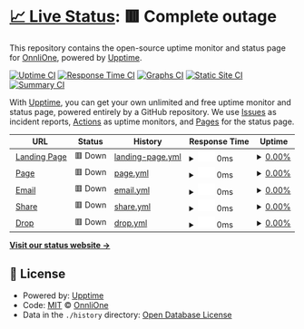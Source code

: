 # [📈 Live Status](https://status.onnli.one): <!--live status--> **🟥 Complete outage**

This repository contains the open-source uptime monitor and status page for [OnnliOne](https://status.onnli.one), powered by [Upptime](https://github.com/upptime/upptime).

[![Uptime CI](https://github.com/OnnliOne/status/workflows/Uptime%20CI/badge.svg)](https://github.com/OnnliOne/status/actions?query=workflow%3A%22Uptime+CI%22)
[![Response Time CI](https://github.com/OnnliOne/status/workflows/Response%20Time%20CI/badge.svg)](https://github.com/OnnliOne/status/actions?query=workflow%3A%22Response+Time+CI%22)
[![Graphs CI](https://github.com/OnnliOne/status/workflows/Graphs%20CI/badge.svg)](https://github.com/OnnliOne/status/actions?query=workflow%3A%22Graphs+CI%22)
[![Static Site CI](https://github.com/OnnliOne/status/workflows/Static%20Site%20CI/badge.svg)](https://github.com/OnnliOne/status/actions?query=workflow%3A%22Static+Site+CI%22)
[![Summary CI](https://github.com/OnnliOne/status/workflows/Summary%20CI/badge.svg)](https://github.com/OnnliOne/status/actions?query=workflow%3A%22Summary+CI%22)

With [Upptime](https://upptime.js.org), you can get your own unlimited and free uptime monitor and status page, powered entirely by a GitHub repository. We use [Issues](https://github.com/OnnliOne/status/issues) as incident reports, [Actions](https://github.com/OnnliOne/status/actions) as uptime monitors, and [Pages](https://status.onnli.one) for the status page.

<!--start: status pages-->
<!-- This summary is generated by Upptime (https://github.com/upptime/upptime) -->
<!-- Do not edit this manually, your changes will be overwritten -->
<!-- prettier-ignore -->
| URL | Status | History | Response Time | Uptime |
| --- | ------ | ------- | ------------- | ------ |
| <img alt="" src="https://icons.duckduckgo.com/ip3/www.onnlione.com.ico" height="13"> [Landing Page](https://www.onnlione.com) | 🟥 Down | [landing-page.yml](https://github.com/OnnliOne/status/commits/HEAD/history/landing-page.yml) | <details><summary><img alt="Response time graph" src="./graphs/landing-page/response-time-week.png" height="20"> 0ms</summary><br><a href="https://status.onnli.one/history/landing-page"><img alt="Response time 1160" src="https://img.shields.io/endpoint?url=https%3A%2F%2Fraw.githubusercontent.com%2FOnnliOne%2Fstatus%2FHEAD%2Fapi%2Flanding-page%2Fresponse-time.json"></a><br><a href="https://status.onnli.one/history/landing-page"><img alt="24-hour response time 0" src="https://img.shields.io/endpoint?url=https%3A%2F%2Fraw.githubusercontent.com%2FOnnliOne%2Fstatus%2FHEAD%2Fapi%2Flanding-page%2Fresponse-time-day.json"></a><br><a href="https://status.onnli.one/history/landing-page"><img alt="7-day response time 0" src="https://img.shields.io/endpoint?url=https%3A%2F%2Fraw.githubusercontent.com%2FOnnliOne%2Fstatus%2FHEAD%2Fapi%2Flanding-page%2Fresponse-time-week.json"></a><br><a href="https://status.onnli.one/history/landing-page"><img alt="30-day response time 0" src="https://img.shields.io/endpoint?url=https%3A%2F%2Fraw.githubusercontent.com%2FOnnliOne%2Fstatus%2FHEAD%2Fapi%2Flanding-page%2Fresponse-time-month.json"></a><br><a href="https://status.onnli.one/history/landing-page"><img alt="1-year response time 0" src="https://img.shields.io/endpoint?url=https%3A%2F%2Fraw.githubusercontent.com%2FOnnliOne%2Fstatus%2FHEAD%2Fapi%2Flanding-page%2Fresponse-time-year.json"></a></details> | <details><summary><a href="https://status.onnli.one/history/landing-page">0.00%</a></summary><a href="https://status.onnli.one/history/landing-page"><img alt="All-time uptime 2.17%" src="https://img.shields.io/endpoint?url=https%3A%2F%2Fraw.githubusercontent.com%2FOnnliOne%2Fstatus%2FHEAD%2Fapi%2Flanding-page%2Fuptime.json"></a><br><a href="https://status.onnli.one/history/landing-page"><img alt="24-hour uptime 0.00%" src="https://img.shields.io/endpoint?url=https%3A%2F%2Fraw.githubusercontent.com%2FOnnliOne%2Fstatus%2FHEAD%2Fapi%2Flanding-page%2Fuptime-day.json"></a><br><a href="https://status.onnli.one/history/landing-page"><img alt="7-day uptime 0.00%" src="https://img.shields.io/endpoint?url=https%3A%2F%2Fraw.githubusercontent.com%2FOnnliOne%2Fstatus%2FHEAD%2Fapi%2Flanding-page%2Fuptime-week.json"></a><br><a href="https://status.onnli.one/history/landing-page"><img alt="30-day uptime 1.38%" src="https://img.shields.io/endpoint?url=https%3A%2F%2Fraw.githubusercontent.com%2FOnnliOne%2Fstatus%2FHEAD%2Fapi%2Flanding-page%2Fuptime-month.json"></a><br><a href="https://status.onnli.one/history/landing-page"><img alt="1-year uptime 0.00%" src="https://img.shields.io/endpoint?url=https%3A%2F%2Fraw.githubusercontent.com%2FOnnliOne%2Fstatus%2FHEAD%2Fapi%2Flanding-page%2Fuptime-year.json"></a></details>
| <img alt="" src="https://icons.duckduckgo.com/ip3/page.onn.li.ico" height="13"> [Page](https://page.onn.li) | 🟥 Down | [page.yml](https://github.com/OnnliOne/status/commits/HEAD/history/page.yml) | <details><summary><img alt="Response time graph" src="./graphs/page/response-time-week.png" height="20"> 0ms</summary><br><a href="https://status.onnli.one/history/page"><img alt="Response time 0" src="https://img.shields.io/endpoint?url=https%3A%2F%2Fraw.githubusercontent.com%2FOnnliOne%2Fstatus%2FHEAD%2Fapi%2Fpage%2Fresponse-time.json"></a><br><a href="https://status.onnli.one/history/page"><img alt="24-hour response time 0" src="https://img.shields.io/endpoint?url=https%3A%2F%2Fraw.githubusercontent.com%2FOnnliOne%2Fstatus%2FHEAD%2Fapi%2Fpage%2Fresponse-time-day.json"></a><br><a href="https://status.onnli.one/history/page"><img alt="7-day response time 0" src="https://img.shields.io/endpoint?url=https%3A%2F%2Fraw.githubusercontent.com%2FOnnliOne%2Fstatus%2FHEAD%2Fapi%2Fpage%2Fresponse-time-week.json"></a><br><a href="https://status.onnli.one/history/page"><img alt="30-day response time 0" src="https://img.shields.io/endpoint?url=https%3A%2F%2Fraw.githubusercontent.com%2FOnnliOne%2Fstatus%2FHEAD%2Fapi%2Fpage%2Fresponse-time-month.json"></a><br><a href="https://status.onnli.one/history/page"><img alt="1-year response time 0" src="https://img.shields.io/endpoint?url=https%3A%2F%2Fraw.githubusercontent.com%2FOnnliOne%2Fstatus%2FHEAD%2Fapi%2Fpage%2Fresponse-time-year.json"></a></details> | <details><summary><a href="https://status.onnli.one/history/page">0.00%</a></summary><a href="https://status.onnli.one/history/page"><img alt="All-time uptime 0.00%" src="https://img.shields.io/endpoint?url=https%3A%2F%2Fraw.githubusercontent.com%2FOnnliOne%2Fstatus%2FHEAD%2Fapi%2Fpage%2Fuptime.json"></a><br><a href="https://status.onnli.one/history/page"><img alt="24-hour uptime 0.00%" src="https://img.shields.io/endpoint?url=https%3A%2F%2Fraw.githubusercontent.com%2FOnnliOne%2Fstatus%2FHEAD%2Fapi%2Fpage%2Fuptime-day.json"></a><br><a href="https://status.onnli.one/history/page"><img alt="7-day uptime 0.00%" src="https://img.shields.io/endpoint?url=https%3A%2F%2Fraw.githubusercontent.com%2FOnnliOne%2Fstatus%2FHEAD%2Fapi%2Fpage%2Fuptime-week.json"></a><br><a href="https://status.onnli.one/history/page"><img alt="30-day uptime 1.38%" src="https://img.shields.io/endpoint?url=https%3A%2F%2Fraw.githubusercontent.com%2FOnnliOne%2Fstatus%2FHEAD%2Fapi%2Fpage%2Fuptime-month.json"></a><br><a href="https://status.onnli.one/history/page"><img alt="1-year uptime 0.00%" src="https://img.shields.io/endpoint?url=https%3A%2F%2Fraw.githubusercontent.com%2FOnnliOne%2Fstatus%2FHEAD%2Fapi%2Fpage%2Fuptime-year.json"></a></details>
| <img alt="" src="https://icons.duckduckgo.com/ip3/mail.onn.li.ico" height="13"> [Email](https://mail.onn.li) | 🟥 Down | [email.yml](https://github.com/OnnliOne/status/commits/HEAD/history/email.yml) | <details><summary><img alt="Response time graph" src="./graphs/email/response-time-week.png" height="20"> 0ms</summary><br><a href="https://status.onnli.one/history/email"><img alt="Response time 0" src="https://img.shields.io/endpoint?url=https%3A%2F%2Fraw.githubusercontent.com%2FOnnliOne%2Fstatus%2FHEAD%2Fapi%2Femail%2Fresponse-time.json"></a><br><a href="https://status.onnli.one/history/email"><img alt="24-hour response time 0" src="https://img.shields.io/endpoint?url=https%3A%2F%2Fraw.githubusercontent.com%2FOnnliOne%2Fstatus%2FHEAD%2Fapi%2Femail%2Fresponse-time-day.json"></a><br><a href="https://status.onnli.one/history/email"><img alt="7-day response time 0" src="https://img.shields.io/endpoint?url=https%3A%2F%2Fraw.githubusercontent.com%2FOnnliOne%2Fstatus%2FHEAD%2Fapi%2Femail%2Fresponse-time-week.json"></a><br><a href="https://status.onnli.one/history/email"><img alt="30-day response time 0" src="https://img.shields.io/endpoint?url=https%3A%2F%2Fraw.githubusercontent.com%2FOnnliOne%2Fstatus%2FHEAD%2Fapi%2Femail%2Fresponse-time-month.json"></a><br><a href="https://status.onnli.one/history/email"><img alt="1-year response time 0" src="https://img.shields.io/endpoint?url=https%3A%2F%2Fraw.githubusercontent.com%2FOnnliOne%2Fstatus%2FHEAD%2Fapi%2Femail%2Fresponse-time-year.json"></a></details> | <details><summary><a href="https://status.onnli.one/history/email">0.00%</a></summary><a href="https://status.onnli.one/history/email"><img alt="All-time uptime 0.00%" src="https://img.shields.io/endpoint?url=https%3A%2F%2Fraw.githubusercontent.com%2FOnnliOne%2Fstatus%2FHEAD%2Fapi%2Femail%2Fuptime.json"></a><br><a href="https://status.onnli.one/history/email"><img alt="24-hour uptime 0.00%" src="https://img.shields.io/endpoint?url=https%3A%2F%2Fraw.githubusercontent.com%2FOnnliOne%2Fstatus%2FHEAD%2Fapi%2Femail%2Fuptime-day.json"></a><br><a href="https://status.onnli.one/history/email"><img alt="7-day uptime 0.00%" src="https://img.shields.io/endpoint?url=https%3A%2F%2Fraw.githubusercontent.com%2FOnnliOne%2Fstatus%2FHEAD%2Fapi%2Femail%2Fuptime-week.json"></a><br><a href="https://status.onnli.one/history/email"><img alt="30-day uptime 1.38%" src="https://img.shields.io/endpoint?url=https%3A%2F%2Fraw.githubusercontent.com%2FOnnliOne%2Fstatus%2FHEAD%2Fapi%2Femail%2Fuptime-month.json"></a><br><a href="https://status.onnli.one/history/email"><img alt="1-year uptime 0.00%" src="https://img.shields.io/endpoint?url=https%3A%2F%2Fraw.githubusercontent.com%2FOnnliOne%2Fstatus%2FHEAD%2Fapi%2Femail%2Fuptime-year.json"></a></details>
| <img alt="" src="https://icons.duckduckgo.com/ip3/share.onn.li.ico" height="13"> [Share](https://share.onn.li) | 🟥 Down | [share.yml](https://github.com/OnnliOne/status/commits/HEAD/history/share.yml) | <details><summary><img alt="Response time graph" src="./graphs/share/response-time-week.png" height="20"> 0ms</summary><br><a href="https://status.onnli.one/history/share"><img alt="Response time 140" src="https://img.shields.io/endpoint?url=https%3A%2F%2Fraw.githubusercontent.com%2FOnnliOne%2Fstatus%2FHEAD%2Fapi%2Fshare%2Fresponse-time.json"></a><br><a href="https://status.onnli.one/history/share"><img alt="24-hour response time 0" src="https://img.shields.io/endpoint?url=https%3A%2F%2Fraw.githubusercontent.com%2FOnnliOne%2Fstatus%2FHEAD%2Fapi%2Fshare%2Fresponse-time-day.json"></a><br><a href="https://status.onnli.one/history/share"><img alt="7-day response time 0" src="https://img.shields.io/endpoint?url=https%3A%2F%2Fraw.githubusercontent.com%2FOnnliOne%2Fstatus%2FHEAD%2Fapi%2Fshare%2Fresponse-time-week.json"></a><br><a href="https://status.onnli.one/history/share"><img alt="30-day response time 0" src="https://img.shields.io/endpoint?url=https%3A%2F%2Fraw.githubusercontent.com%2FOnnliOne%2Fstatus%2FHEAD%2Fapi%2Fshare%2Fresponse-time-month.json"></a><br><a href="https://status.onnli.one/history/share"><img alt="1-year response time 0" src="https://img.shields.io/endpoint?url=https%3A%2F%2Fraw.githubusercontent.com%2FOnnliOne%2Fstatus%2FHEAD%2Fapi%2Fshare%2Fresponse-time-year.json"></a></details> | <details><summary><a href="https://status.onnli.one/history/share">0.00%</a></summary><a href="https://status.onnli.one/history/share"><img alt="All-time uptime 39.26%" src="https://img.shields.io/endpoint?url=https%3A%2F%2Fraw.githubusercontent.com%2FOnnliOne%2Fstatus%2FHEAD%2Fapi%2Fshare%2Fuptime.json"></a><br><a href="https://status.onnli.one/history/share"><img alt="24-hour uptime 0.00%" src="https://img.shields.io/endpoint?url=https%3A%2F%2Fraw.githubusercontent.com%2FOnnliOne%2Fstatus%2FHEAD%2Fapi%2Fshare%2Fuptime-day.json"></a><br><a href="https://status.onnli.one/history/share"><img alt="7-day uptime 0.00%" src="https://img.shields.io/endpoint?url=https%3A%2F%2Fraw.githubusercontent.com%2FOnnliOne%2Fstatus%2FHEAD%2Fapi%2Fshare%2Fuptime-week.json"></a><br><a href="https://status.onnli.one/history/share"><img alt="30-day uptime 1.38%" src="https://img.shields.io/endpoint?url=https%3A%2F%2Fraw.githubusercontent.com%2FOnnliOne%2Fstatus%2FHEAD%2Fapi%2Fshare%2Fuptime-month.json"></a><br><a href="https://status.onnli.one/history/share"><img alt="1-year uptime 0.00%" src="https://img.shields.io/endpoint?url=https%3A%2F%2Fraw.githubusercontent.com%2FOnnliOne%2Fstatus%2FHEAD%2Fapi%2Fshare%2Fuptime-year.json"></a></details>
| <img alt="" src="https://icons.duckduckgo.com/ip3/drop.onn.li.ico" height="13"> [Drop](https://drop.onn.li) | 🟥 Down | [drop.yml](https://github.com/OnnliOne/status/commits/HEAD/history/drop.yml) | <details><summary><img alt="Response time graph" src="./graphs/drop/response-time-week.png" height="20"> 0ms</summary><br><a href="https://status.onnli.one/history/drop"><img alt="Response time 169" src="https://img.shields.io/endpoint?url=https%3A%2F%2Fraw.githubusercontent.com%2FOnnliOne%2Fstatus%2FHEAD%2Fapi%2Fdrop%2Fresponse-time.json"></a><br><a href="https://status.onnli.one/history/drop"><img alt="24-hour response time 0" src="https://img.shields.io/endpoint?url=https%3A%2F%2Fraw.githubusercontent.com%2FOnnliOne%2Fstatus%2FHEAD%2Fapi%2Fdrop%2Fresponse-time-day.json"></a><br><a href="https://status.onnli.one/history/drop"><img alt="7-day response time 0" src="https://img.shields.io/endpoint?url=https%3A%2F%2Fraw.githubusercontent.com%2FOnnliOne%2Fstatus%2FHEAD%2Fapi%2Fdrop%2Fresponse-time-week.json"></a><br><a href="https://status.onnli.one/history/drop"><img alt="30-day response time 0" src="https://img.shields.io/endpoint?url=https%3A%2F%2Fraw.githubusercontent.com%2FOnnliOne%2Fstatus%2FHEAD%2Fapi%2Fdrop%2Fresponse-time-month.json"></a><br><a href="https://status.onnli.one/history/drop"><img alt="1-year response time 0" src="https://img.shields.io/endpoint?url=https%3A%2F%2Fraw.githubusercontent.com%2FOnnliOne%2Fstatus%2FHEAD%2Fapi%2Fdrop%2Fresponse-time-year.json"></a></details> | <details><summary><a href="https://status.onnli.one/history/drop">0.00%</a></summary><a href="https://status.onnli.one/history/drop"><img alt="All-time uptime 39.24%" src="https://img.shields.io/endpoint?url=https%3A%2F%2Fraw.githubusercontent.com%2FOnnliOne%2Fstatus%2FHEAD%2Fapi%2Fdrop%2Fuptime.json"></a><br><a href="https://status.onnli.one/history/drop"><img alt="24-hour uptime 0.00%" src="https://img.shields.io/endpoint?url=https%3A%2F%2Fraw.githubusercontent.com%2FOnnliOne%2Fstatus%2FHEAD%2Fapi%2Fdrop%2Fuptime-day.json"></a><br><a href="https://status.onnli.one/history/drop"><img alt="7-day uptime 0.00%" src="https://img.shields.io/endpoint?url=https%3A%2F%2Fraw.githubusercontent.com%2FOnnliOne%2Fstatus%2FHEAD%2Fapi%2Fdrop%2Fuptime-week.json"></a><br><a href="https://status.onnli.one/history/drop"><img alt="30-day uptime 1.38%" src="https://img.shields.io/endpoint?url=https%3A%2F%2Fraw.githubusercontent.com%2FOnnliOne%2Fstatus%2FHEAD%2Fapi%2Fdrop%2Fuptime-month.json"></a><br><a href="https://status.onnli.one/history/drop"><img alt="1-year uptime 0.00%" src="https://img.shields.io/endpoint?url=https%3A%2F%2Fraw.githubusercontent.com%2FOnnliOne%2Fstatus%2FHEAD%2Fapi%2Fdrop%2Fuptime-year.json"></a></details>

<!--end: status pages-->

[**Visit our status website →**](https://status.onnli.one)

## 📄 License

- Powered by: [Upptime](https://github.com/upptime/upptime)
- Code: [MIT](./LICENSE) © [OnnliOne](https://status.onnli.one)
- Data in the `./history` directory: [Open Database License](https://opendatacommons.org/licenses/odbl/1-0/)
